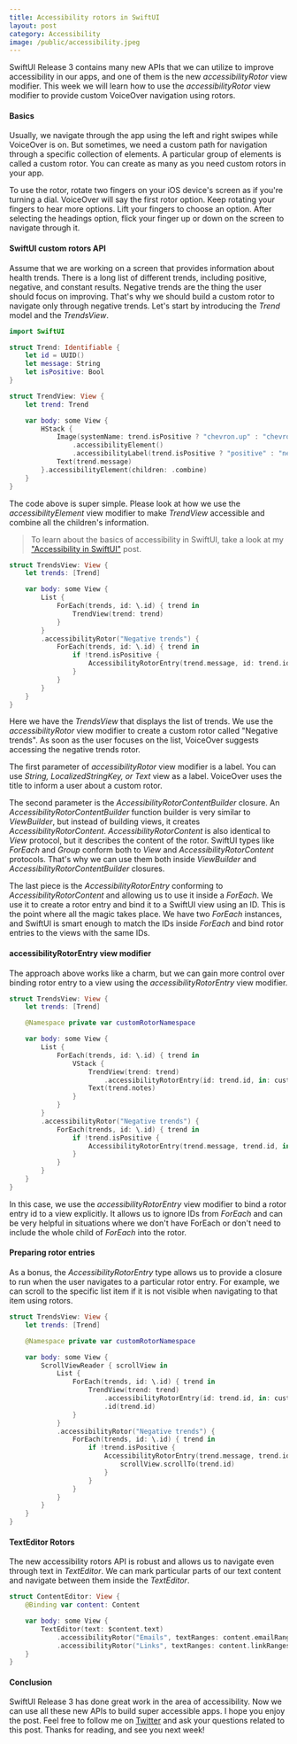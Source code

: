 ```yaml
---
title: Accessibility rotors in SwiftUI
layout: post
category: Accessibility
image: /public/accessibility.jpeg
---
```


SwiftUI Release 3 contains many new APIs that we can utilize to improve accessibility in our apps, and one of them is the new *accessibilityRotor* view modifier. This week we will learn how to use the *accessibilityRotor* view modifier to provide custom VoiceOver navigation using rotors.

#### Basics
Usually, we navigate through the app using the left and right swipes while VoiceOver is on. But sometimes, we need a custom path for navigation through a specific collection of elements. A particular group of elements is called a custom rotor. You can create as many as you need custom rotors in your app.

To use the rotor, rotate two fingers on your iOS device's screen as if you're turning a dial. VoiceOver will say the first rotor option. Keep rotating your fingers to hear more options. Lift your fingers to choose an option. After selecting the headings option, flick your finger up or down on the screen to navigate through it.

#### SwiftUI custom rotors API
Assume that we are working on a screen that provides information about health trends. There is a long list of different trends, including positive, negative, and constant results. Negative trends are the thing the user should focus on improving. That's why we should build a custom rotor to navigate only through negative trends. Let's start by introducing the *Trend* model and the *TrendsView*.

```swift
import SwiftUI

struct Trend: Identifiable {
    let id = UUID()
    let message: String
    let isPositive: Bool
}

struct TrendView: View {
    let trend: Trend

    var body: some View {
        HStack {
            Image(systemName: trend.isPositive ? "chevron.up" : "chevron.down")
                .accessibilityElement()
                .accessibilityLabel(trend.isPositive ? "positive" : "negative")
            Text(trend.message)
        }.accessibilityElement(children: .combine)
    }
}
```

The code above is super simple. Please look at how we use the *accessibilityElement* view modifier to make *TrendView* accessible and combine all the children's information. 

> To learn about the basics of accessibility in SwiftUI, take a look at my ["Accessibility in SwiftUI"](/2019/09/10/accessibility-in-swiftui/) post.

```swift
struct TrendsView: View {
    let trends: [Trend]

    var body: some View {
        List {
            ForEach(trends, id: \.id) { trend in
                TrendView(trend: trend)
            }
        }
        .accessibilityRotor("Negative trends") {
            ForEach(trends, id: \.id) { trend in
                if !trend.isPositive {
                    AccessibilityRotorEntry(trend.message, id: trend.id)
                }
            }
        }
    }
}
```

Here we have the *TrendsView* that displays the list of trends. We use the *accessibilityRotor* view modifier to create a custom rotor called "Negative trends". As soon as the user focuses on the list, VoiceOver suggests accessing the negative trends rotor.

The first parameter of *accessibilityRotor* view modifier is a label. You can use *String, LocalizedStringKey, or Text* view as a label. VoiceOver uses the title to inform a user about a custom rotor.

The second parameter is the *AccessibilityRotorContentBuilder* closure. An *AccessibilityRotorContentBuilder* function builder is very similar to *ViewBuilder*, but instead of building views, it creates *AccessibilityRotorContent*. *AccessibilityRotorContent* is also identical to *View* protocol, but it describes the content of the rotor. SwiftUI types like *ForEach* and *Group* conform both to *View* and *AccessibilityRotorContent* protocols. That's why we can use them both inside *ViewBuilder* and *AccessibilityRotorContentBuilder* closures.

The last piece is the *AccessibilityRotorEntry* conforming to *AccessibilityRotorContent* and allowing us to use it inside a *ForEach*. We use it to create a rotor entry and bind it to a SwiftUI view using an ID. This is the point where all the magic takes place. We have two *ForEach* instances, and SwiftUI is smart enough to match the IDs inside *ForEach* and bind rotor entries to the views with the same IDs.

#### accessibilityRotorEntry view modifier
The approach above works like a charm, but we can gain more control over binding rotor entry to a view using the *accessibilityRotorEntry* view modifier.

```swift
struct TrendsView: View {
    let trends: [Trend]

    @Namespace private var customRotorNamespace

    var body: some View {
        List {
            ForEach(trends, id: \.id) { trend in
                VStack {
                    TrendView(trend: trend)
                        .accessibilityRotorEntry(id: trend.id, in: customRotorNamespace)
                    Text(trend.notes)
                }
            }
        }
        .accessibilityRotor("Negative trends") {
            ForEach(trends, id: \.id) { trend in
                if !trend.isPositive {
                    AccessibilityRotorEntry(trend.message, trend.id, in: customRotorNamespace) 
                }
            }
        }
    }
}
```

In this case, we use the *accessibilityRotorEntry* view modifier to bind a rotor entry id to a view explicitly. It allows us to ignore IDs from *ForEach* and can be very helpful in situations where we don't have ForEach or don't need to include the whole child of *ForEach* into the rotor.

#### Preparing rotor entries
As a bonus, the *AccessibilityRotorEntry* type allows us to provide a closure to run when the user navigates to a particular rotor entry. For example, we can scroll to the specific list item if it is not visible when navigating to that item using rotors.

```swift
struct TrendsView: View {
    let trends: [Trend]

    @Namespace private var customRotorNamespace

    var body: some View {
        ScrollViewReader { scrollView in
            List {
                ForEach(trends, id: \.id) { trend in
                    TrendView(trend: trend)
                        .accessibilityRotorEntry(id: trend.id, in: customRotorNamespace)
                        .id(trend.id)
                }
            }
            .accessibilityRotor("Negative trends") {
                ForEach(trends, id: \.id) { trend in
                    if !trend.isPositive {
                        AccessibilityRotorEntry(trend.message, trend.id, in: customRotorNamespace) {
                            scrollView.scrollTo(trend.id)
                        }
                    }
                }
            }
        }
    }
}
```

#### TextEditor Rotors
The new accessibility rotors API is robust and allows us to navigate even through text in *TextEditor*. We can mark particular parts of our text content and navigate between them inside the *TextEditor*.

```swift
struct ContentEditor: View {
    @Binding var content: Content

    var body: some View {
        TextEditor(text: $content.text)
            .accessibilityRotor("Emails", textRanges: content.emailRanges)
            .accessibilityRotor("Links", textRanges: content.linkRanges)
    }
}
```

#### Conclusion
SwiftUI Release 3 has done great work in the area of accessibility. Now we can use all these new APIs to build super accessible apps. I hope you enjoy the post. Feel free to follow me on [Twitter](https://twitter.com/mecid) and ask your questions related to this post. Thanks for reading, and see you next week!
